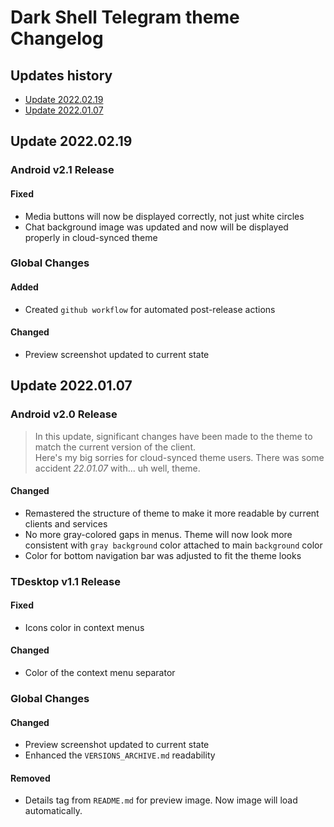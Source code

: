 # Dark Shell Telegram theme Changelog

## Updates history
- [Update 2022.02.19](#update-20220219)
- [Update 2022.01.07](#update-20220107)


## Update 2022.02.19
### Android v2.1 Release
#### Fixed
- Media buttons will now be displayed correctly, not just white circles
- Chat background image was updated and now will be displayed properly in cloud-synced theme

### Global Changes
#### Added
- Created `github workflow` for automated post-release actions

#### Changed
- Preview screenshot updated to current state


## Update 2022.01.07
### Android v2.0 Release
> In this update, significant changes have been made to the theme to match the current version of the client.  
> Here's my big sorries for cloud-synced theme users. There was some accident *22.01.07* with... uh well, theme.
#### Changed
- Remastered the structure of theme to make it more readable by current clients and services
- No more gray-colored gaps in menus. Theme will now look more consistent with `gray background` color attached to main `background` color
- Color for bottom navigation bar was adjusted to fit the theme looks

### TDesktop v1.1 Release
#### Fixed
- Icons color in context menus
#### Changed
- Color of the context menu separator

### Global Changes
#### Changed
- Preview screenshot updated to current state
- Enhanced the `VERSIONS_ARCHIVE.md` readability

#### Removed
- Details tag from `README.md` for preview image. Now image will load automatically.
